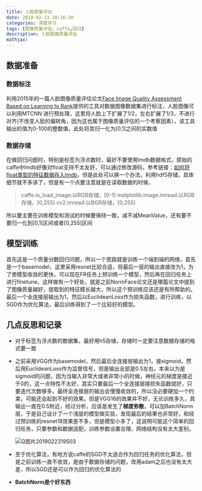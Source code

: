 ```yaml
---
title: 人脸质量评估
date: 2019-02-23 20:16:20
categories: 深度学习
tags: [图像质量评估，caffe,回归]
description: 人脸图像质量评估
mathjax:
---
```


## 数据准备

### 数据标注

利用2015年的一篇人脸图像质量评估论文[Face Image Quality Assessment Based on Learning to Rank](https://ieeexplore.ieee.org/iel7/97/4358004/06877651.pdf)提供的工具对数据图像数据集进行标注，人脸图像可以利用MTCNN 进行预处理，这里将人脸上下扩展了1/2，左右扩展了1/3，不进行对齐(不改变人脸的偏转角，因为这也属于图像质量评估的一个考察因素），该工具输出的值为0-100的整数值，此处将其归一化为[0,1]之间的实数值

### 数据存储

在做回归问题时，特别是标签为浮点数时，最好不要使用lmdb数据格式，原始的caffe中lmdb好像对float支持不太友好，可以通过修改源码，参考链接：[如何将float类型的特征数据存入lmdb](https://blog.csdn.net/change_things/article/details/74786185)，但是此处可以换一个办法，利用hdf5存储，具体细节就不多讲了，但是有一个点要注意就是在读取数据的时候，

> caffe.io_load_image:以RGB存储，[0-1]
> matplotlib.image.imread:以RGB存储，[0,255]
> cv2.imread:以BGR存储，[0,255]

所以要主要在训练模型和测试的时候要保持一致，减不减MeanValue，还有要不要归一化到[0,1]区间或者[0,255]区间

## 模型训练

首先这是一个质量分数回归问题，所以一个思路就是训练一个端到端的网络，首先是一个basemodel，这里采用resnet比较合适，将最后一层的输出直接改为1，为了使模型收敛的更快，可以现在FR任务上预训练一个模型，然后再在回归任务上进行finetune，这样做有一个好处，就是之前NormFace论文还是哪篇论文中提到了图像质量越好，提取到的特征模长越大，所以这个预训练应该还是有所帮助的。最后一个全连接层输出为1，然后以EuclideanLoss作为损失函数，进行训练，以SGD作为优化算法，最后训练得到了一个比较好的模型。

## 几点反思和记录

- 对于标签为浮点数的数据集，最好用h5存储，存储时一定要注意数据存储的格式要一致

- 之前采用VGG作为basemodel，然后最后全连接层输出为1，接sigmoid，然后用EuclideanLoss作为监督信号，但是输出全部是0.5左右，本来以为是sigmoid的问题，因为当输入非常大或者非常小的时候，神经元的梯度是接近于0的，这一点特性不太好，其实只要最后一个全连接层接损失函数就好，只要迭代次数够多，最终全连接层的输出会慢慢收敛的，所以没必要硬加一个约束，可能还会起到不好的效果。但是VGG16的效果并不好，无论训练多久，其输出一直在0.5附近，经过分析，应该是发生了**梯度弥散**，可以加BatchNorm层，于是自己设计了一个浅层的模型做实验，发现最后的结果也非常好，和经过预训练的resnet18效果差不多，但是模型小多了，这说明可能这个简单的回归任务，只要参数和数据适配，训练参数设置合理，网络结构没有太大差别。

  ![Q图片2019022319503](/images/QQ%E5%9B%BE%E7%89%8720190223195039.png)


- 至于优化算法，有地方说caffe的SGD不太适合作为回归任务的优化算法，但是之前训练一直不收敛，是由于数据存储的问题，改用adam之后也没有太大差，所以SGD还是可以作为回归的优化算法的
- **BatchNorm是个好东西**